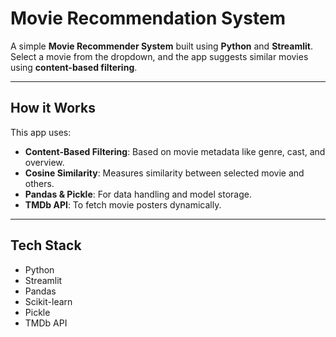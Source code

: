 
# Movie Recommendation System

A simple **Movie Recommender System** built using **Python** and **Streamlit**.  
Select a movie from the dropdown, and the app suggests similar movies using **content-based filtering**.

---

## How it Works

This app uses:
- **Content-Based Filtering**: Based on movie metadata like genre, cast, and overview.
- **Cosine Similarity**: Measures similarity between selected movie and others.
- **Pandas & Pickle**: For data handling and model storage.
- **TMDb API**: To fetch movie posters dynamically.

---

## Tech Stack

- Python
- Streamlit
- Pandas
- Scikit-learn
- Pickle
- TMDb API




